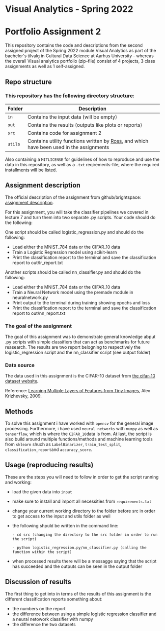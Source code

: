 # Visual Analytics - Spring 2022
# Portfolio Assignment 2

This repository contains the code and descriptions from the second assigned project of the Spring 2022 module Visual Analytics as part of the bachelor's tilvalg in Cultural Data Science at Aarhus University - whereas the overall Visual analytics portfolio (zip-file) consist of 4 projects, 3 class assignments as well as 1 self-assigned.

## Repo structure
### This repository has the following directory structure:

| **Folder** | **Description** |
| ----------- | ----------- |
| ```in``` | Contains the input data (will be empty) |
| ```out``` | Contains the results (outputs like plots or reports)  |
| ```src``` | Contains code for assignment 2 |
| ```utils``` | Contains utility functions written by [Ross](https://pure.au.dk/portal/en/persons/ross-deans-kristensenmclachlan(29ad140e-0785-4e07-bdc1-8af12f15856c).html), and which have been used in the assignments |

Also containing a ```MITLICENSE``` for guidelines of how to reproduce and use the data in this repository, as well as a ```.txt``` reqirements-file, where the required installments will be listed.


## Assignment description
The official description of the assignment from github/brightspace: [assignment description](https://github.com/CDS-AU-DK/cds-visual/blob/main/assignments/assignment2.md).

For this assignment, you will take the classifier pipelines we covered in lecture 7 and turn them into two separate .py scripts. Your code should do the following:

One script should be called logistic_regression.py and should do the following:
- Load either the MNIST_784 data or the CIFAR_10 data
- Train a Logistic Regression model using scikit-learn
- Print the classification report to the terminal and save the classification report to out/lr_report.txt

Another scripts should be called nn_classifier.py and should do the following:
- Load either the MNIST_784 data or the CIFAR_10 data
- Train a Neural Network model using the premade module in neuralnetwork.py
- Print output to the terminal during training showing epochs and loss
- Print the classification report to the terminal and save the classification report to out/nn_report.txt

### The goal of the assignment 
The goal of this assignment was to demonstrate general knowledge abput .py scripts with simple classifiers that can act as benchmarks for future reasearch. 
The results are two report belogning to respectively the logistic_regression script and the nn_classifier script (see output folder)


### Data source
The data used in this assignment is the CIFAR-10 dataset from [the cifar-10 dataset website](https://www.cs.toronto.edu/~kriz/cifar.html). 

Reference: [Learning Multiple Layers of Features from Tiny Images](https://www.cs.toronto.edu/~kriz/learning-features-2009-TR.pdf), Alex Krizhevsky, 2009.

## Methods
To solve this assignment i have worked with ```opencv``` for the general image processing. Furthermore, i have used ```neural networks``` with ```numpy``` as well as ```tensorflow```, which is where the ```CIFAR_10```data is from. At last, the script is also build around multiple functions/methods and machine learning tools from ```sklearn``` shuch as ```LabelBinarizer```, ```train_test_split```, ```classification_report```and ```accuracy_score```.

## Usage (reproducing results)
These are the steps you will need to follow in order to get the script running and working:
- load the given data into ```input```
- make sure to install and import all necessities from ```requirements.txt``` 
- change your current working directory to the folder before src in order to get access to the input and utils folder as well 
- the following shpuld be written in the command line:

      - cd src (changing the directory to the src folder in order to run the script)
      
      - python logistic_regression.py/nn_classifier.py (calling the function within the script)
      
- when processed results there will be a messagge saying that the script has succeeded and the outputs can be seen in the output folder 



## Discussion of results
The first thing to get into in terms of the results of this assignment is the different classification reports 
something about:
- the numbers on the report
- the difference between using a simple logistic regression classifier and a neural netowork classifier with numpy 
- the difference the two datasets
